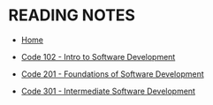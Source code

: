 
# READING NOTES


- [Home](https://seidomo.github.io/reading_notes/home) 

- [Code 102 - Intro to Software Development](https://seidomo.github.io/reading-notes/)

- [Code 201 - Foundations of Software Development](https://seidomo.github.io/201-reading-notes/home)

- [Code 301 - Intermediate Software Development]()


